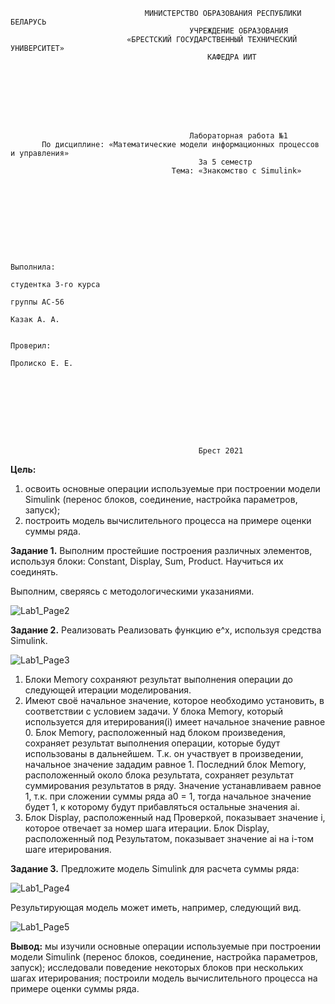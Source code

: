 ﻿                                  МИНИСТЕРСТВО ОБРАЗОВАНИЯ РЕСПУБЛИКИ БЕЛАРУСЬ
                                            УЧРЕЖДЕНИЕ ОБРАЗОВАНИЯ 
                              «БРЕСТСКИЙ ГОСУДАРСТВЕННЫЙ ТЕХНИЧЕСКИЙ УНИВЕРСИТЕТ»
                                                КАФЕДРА ИИТ








                                            Лабораторная работа №1
           По дисциплине: «Математические модели информационных процессов и управления»
                                              За 5 семестр
                                        Тема: «Знакомство с Simulink»









                                                                            Выполнила:
                                                                            студентка 3-го курса
                                                                            группы АС-56
                                                                            Казак А. А.

                                                                            Проверил:
                                                                            Пролиско Е. Е.









                                              Брест 2021


**Цель:** 
1) освоить основные операции используемые при построении модели Simulink 
(перенос блоков, соединение, настройка параметров, запуск); 
2) построить модель вычислительного процесса на примере оценки суммы ряда.

**Задание 1.** 
Выполним простейшие построения различных элементов, используя блоки: 
Constant, Display, Sum, Product. Научиться их соединять.

Выполним, сверяясь с методологическими указаниями.

![Lab1_Page2](https://user-images.githubusercontent.com/90341040/138931474-616d553c-662b-4467-80b0-9cd26e27d326.png)

**Задание 2.** 
Реализовать Реализовать функцию e^x, используя средства Simulink.

![Lab1_Page3](https://user-images.githubusercontent.com/90341040/138932289-edade961-1492-45e1-9c15-51b5c984ea11.png)

1)	Блоки Memory сохраняют результат выполнения операции до следующей итерации моделирования. 
2)	Имеют своё начальное значение, которое необходимо установить, в соответствии с условием задачи.
У блока Memory, который используется для итерирования(i) имеет начальное значение равное 0.
Блок Memory, расположенный над блоком произведения, сохраняет результат выполнения операции, 
которые будут использованы в дальнейшем. Т.к. он участвует в произведении, начальное значение зададим равное 1.
Последний блок Memory, расположенный около блока результата, сохраняет результат суммирования результатов в ряду. 
Значение устанавливаем равное 1, т.к. при сложении суммы ряда a0 = 1, тогда начальное значение будет 1, 
к которому будут прибавляться остальные значения ai.
2)	Блок Display, расположенный над Проверкой, показывает значение i, которое отвечает за номер шага итерации.
Блок Display, расположенный под Результатом, показывает значение ai на i-том шаге итерирования.

**Задание 3.** 
Предложите модель Simulink для расчета суммы ряда: 

![Lab1_Page4](https://user-images.githubusercontent.com/90341040/138933684-2c1afef0-dc41-40e5-9fdb-305d87b87fbd.png)

Результирующая модель может иметь, например, следующий вид. 

![Lab1_Page5](https://user-images.githubusercontent.com/90341040/138933538-d0886e37-f9b5-4640-9020-e9d29cc9cb40.png)

**Вывод:** 
мы изучили основные операции используемые при построении модели Simulink (перенос блоков, соединение, настройка параметров, запуск); 
исследовали поведение некоторых блоков при нескольких шагах итерирования; построили модель вычислительного процесса на примере оценки суммы ряда. 
